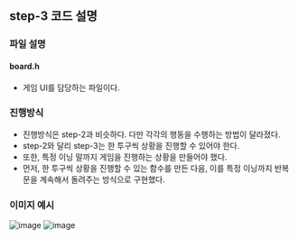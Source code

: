 ##  step-3 코드 설명

### 파일 설명
#### board.h
- 게임 UI를 담당하는 파일이다.

### 진행방식
- 진행방식은 step-2과 비슷하다. 다만 각각의 행동을 수행하는 방법이 달라졌다.
- step-2와 달리 step-3는 한 투구씩 상황을 진행할 수 있어야 한다.
- 또한, 특정 이닝 말까지 게임을 진행하는 상황을 만들어야 했다.
- 먼저, 한 투구씩 상황을 진행할 수 있는 함수를 만든 다음, 이를 특정 이닝까지 반복문을 계속해서 돌려주는 방식으로 구현했다.

### 이미지 예시
![image](https://user-images.githubusercontent.com/47213425/69952537-bd833300-153a-11ea-8023-7592494d17e3.png)
![image](https://user-images.githubusercontent.com/47213425/69952608-e6a3c380-153a-11ea-8ea5-798243ceac28.png)
